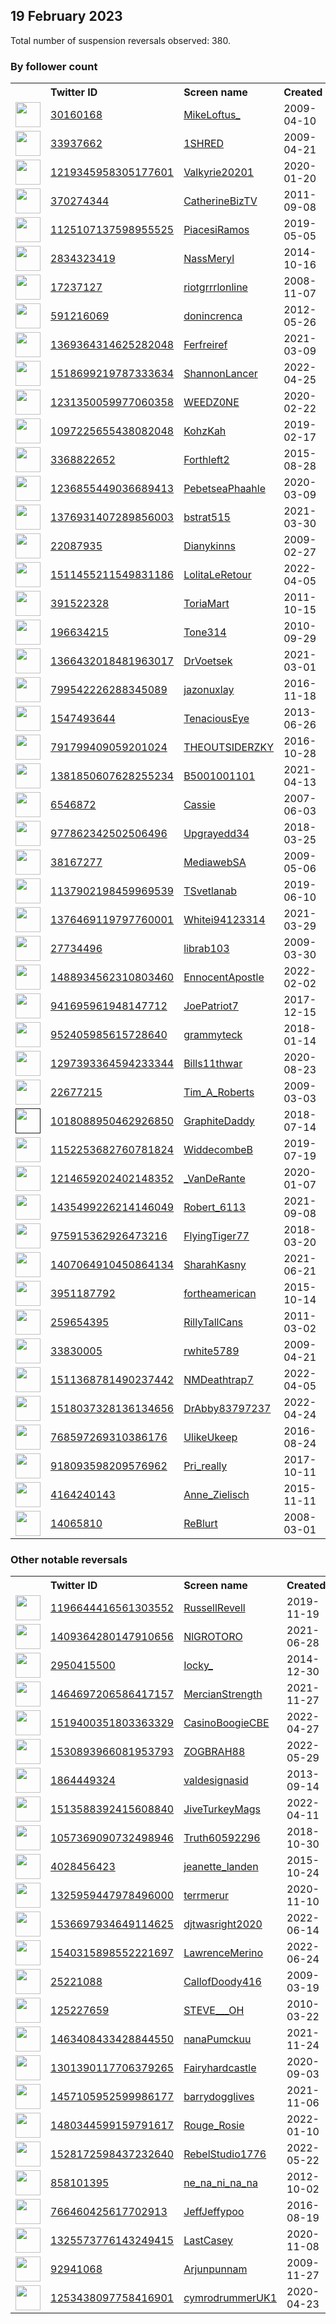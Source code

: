 
## 19 February 2023
Total number of suspension reversals observed: 380.

### By follower count
<table><tr><th></th><th align="left">Twitter ID</th><th align="left">Screen name</th>
<th align="left">Created</th><th align="left">Status</th><th align="left">Suspended</th><th align="left">Followers</th>
<tr><td><a href="https://pbs.twimg.com/profile_images/1438738747621736451/8FXF7EFe_normal.jpg"><img src="https://pbs.twimg.com/profile_images/1438738747621736451/8FXF7EFe_normal.jpg" width="40px" height="40px" align="center"/></a></td><td><a href="https://twitter.com/intent/user?user_id=30160168">30160168</a></td><td><a href="https://twitter.com/MikeLoftus_">MikeLoftus_</a></td><td>2009-04-10</td><td align="center"></td><td>2022-07-15</td><td>277110</td></tr>
<tr><td><a href="https://pbs.twimg.com/profile_images/679544599497453569/xD3hsOj2_normal.jpg"><img src="https://pbs.twimg.com/profile_images/679544599497453569/xD3hsOj2_normal.jpg" width="40px" height="40px" align="center"/></a></td><td><a href="https://twitter.com/intent/user?user_id=33937662">33937662</a></td><td><a href="https://twitter.com/1SHRED">1SHRED</a></td><td>2009-04-21</td><td align="center"></td><td></td><td>66874</td></tr>
<tr><td><a href="https://pbs.twimg.com/profile_images/1219368524042338305/vCTyZizd_normal.jpg"><img src="https://pbs.twimg.com/profile_images/1219368524042338305/vCTyZizd_normal.jpg" width="40px" height="40px" align="center"/></a></td><td><a href="https://twitter.com/intent/user?user_id=1219345958305177601">1219345958305177601</a></td><td><a href="https://twitter.com/Valkyrie20201">Valkyrie20201</a></td><td>2020-01-20</td><td align="center"></td><td>2022-05-05</td><td>18530</td></tr>
<tr><td><a href="https://pbs.twimg.com/profile_images/2759616122/754907df2c5d8ce8d96471c6438ebee2_normal.jpeg"><img src="https://pbs.twimg.com/profile_images/2759616122/754907df2c5d8ce8d96471c6438ebee2_normal.jpeg" width="40px" height="40px" align="center"/></a></td><td><a href="https://twitter.com/intent/user?user_id=370274344">370274344</a></td><td><a href="https://twitter.com/CatherineBizTV">CatherineBizTV</a></td><td>2011-09-08</td><td align="center"></td><td>2023-01-09</td><td>16715</td></tr>
<tr><td><a href="https://pbs.twimg.com/profile_images/1625395801647206402/UHgXr85V_normal.jpg"><img src="https://pbs.twimg.com/profile_images/1625395801647206402/UHgXr85V_normal.jpg" width="40px" height="40px" align="center"/></a></td><td><a href="https://twitter.com/intent/user?user_id=1125107137598955525">1125107137598955525</a></td><td><a href="https://twitter.com/PiacesiRamos">PiacesiRamos</a></td><td>2019-05-05</td><td align="center"></td><td>2022-12-13</td><td>16452</td></tr>
<tr><td><a href="https://pbs.twimg.com/profile_images/1336861367140225037/NtMZw4yU_normal.jpg"><img src="https://pbs.twimg.com/profile_images/1336861367140225037/NtMZw4yU_normal.jpg" width="40px" height="40px" align="center"/></a></td><td><a href="https://twitter.com/intent/user?user_id=2834323419">2834323419</a></td><td><a href="https://twitter.com/NassMeryl">NassMeryl</a></td><td>2014-10-16</td><td align="center"></td><td>2022-04-27</td><td>14448</td></tr>
<tr><td><a href="https://pbs.twimg.com/profile_images/772934044380196864/4zWU_Tjb_normal.jpg"><img src="https://pbs.twimg.com/profile_images/772934044380196864/4zWU_Tjb_normal.jpg" width="40px" height="40px" align="center"/></a></td><td><a href="https://twitter.com/intent/user?user_id=17237127">17237127</a></td><td><a href="https://twitter.com/riotgrrrlonline">riotgrrrlonline</a></td><td>2008-11-07</td><td align="center"></td><td>2022-12-07</td><td>13923</td></tr>
<tr><td><a href="https://pbs.twimg.com/profile_images/1627401442112798720/6i7KEuRd_normal.png"><img src="https://pbs.twimg.com/profile_images/1627401442112798720/6i7KEuRd_normal.png" width="40px" height="40px" align="center"/></a></td><td><a href="https://twitter.com/intent/user?user_id=591216069">591216069</a></td><td><a href="https://twitter.com/donincrenca">donincrenca</a></td><td>2012-05-26</td><td align="center"></td><td></td><td>12067</td></tr>
<tr><td><a href="https://pbs.twimg.com/profile_images/1370755979994882048/0ibiLFnH_normal.jpg"><img src="https://pbs.twimg.com/profile_images/1370755979994882048/0ibiLFnH_normal.jpg" width="40px" height="40px" align="center"/></a></td><td><a href="https://twitter.com/intent/user?user_id=1369364314625282048">1369364314625282048</a></td><td><a href="https://twitter.com/Ferfreiref">Ferfreiref</a></td><td>2021-03-09</td><td align="center"></td><td></td><td>12052</td></tr>
<tr><td><a href="https://pbs.twimg.com/profile_images/1627428732951490561/9j91nHZ3_normal.jpg"><img src="https://pbs.twimg.com/profile_images/1627428732951490561/9j91nHZ3_normal.jpg" width="40px" height="40px" align="center"/></a></td><td><a href="https://twitter.com/intent/user?user_id=1518699219787333634">1518699219787333634</a></td><td><a href="https://twitter.com/ShannonLancer">ShannonLancer</a></td><td>2022-04-25</td><td align="center"></td><td>2022-08-03</td><td>10774</td></tr>
<tr><td><a href="https://pbs.twimg.com/profile_images/1396869546368188416/JxXhd_V__normal.jpg"><img src="https://pbs.twimg.com/profile_images/1396869546368188416/JxXhd_V__normal.jpg" width="40px" height="40px" align="center"/></a></td><td><a href="https://twitter.com/intent/user?user_id=1231350059977060358">1231350059977060358</a></td><td><a href="https://twitter.com/WEEDZ0NE">WEEDZ0NE</a></td><td>2020-02-22</td><td align="center"></td><td>2022-03-21</td><td>10739</td></tr>
<tr><td><a href="https://pbs.twimg.com/profile_images/1636048778951282689/zfI64yPr_normal.jpg"><img src="https://pbs.twimg.com/profile_images/1636048778951282689/zfI64yPr_normal.jpg" width="40px" height="40px" align="center"/></a></td><td><a href="https://twitter.com/intent/user?user_id=1097225655438082048">1097225655438082048</a></td><td><a href="https://twitter.com/KohzKah">KohzKah</a></td><td>2019-02-17</td><td align="center"></td><td></td><td>10688</td></tr>
<tr><td><a href="https://pbs.twimg.com/profile_images/1314095414015008771/mHroehE0_normal.jpg"><img src="https://pbs.twimg.com/profile_images/1314095414015008771/mHroehE0_normal.jpg" width="40px" height="40px" align="center"/></a></td><td><a href="https://twitter.com/intent/user?user_id=3368822652">3368822652</a></td><td><a href="https://twitter.com/Forthleft2">Forthleft2</a></td><td>2015-08-28</td><td align="center"></td><td></td><td>10529</td></tr>
<tr><td><a href="https://pbs.twimg.com/profile_images/1579734351117418496/Yj8CIN3X_normal.jpg"><img src="https://pbs.twimg.com/profile_images/1579734351117418496/Yj8CIN3X_normal.jpg" width="40px" height="40px" align="center"/></a></td><td><a href="https://twitter.com/intent/user?user_id=1236855449036689413">1236855449036689413</a></td><td><a href="https://twitter.com/PebetseaPhaahle">PebetseaPhaahle</a></td><td>2020-03-09</td><td align="center"></td><td>2023-01-27</td><td>9486</td></tr>
<tr><td><a href="https://pbs.twimg.com/profile_images/1597994577859936258/mwIg2QfY_normal.jpg"><img src="https://pbs.twimg.com/profile_images/1597994577859936258/mwIg2QfY_normal.jpg" width="40px" height="40px" align="center"/></a></td><td><a href="https://twitter.com/intent/user?user_id=1376931407289856003">1376931407289856003</a></td><td><a href="https://twitter.com/bstrat515">bstrat515</a></td><td>2021-03-30</td><td align="center"></td><td>2023-02-14</td><td>8162</td></tr>
<tr><td><a href="https://pbs.twimg.com/profile_images/427437956417089540/hNwQmwQ5_normal.jpeg"><img src="https://pbs.twimg.com/profile_images/427437956417089540/hNwQmwQ5_normal.jpeg" width="40px" height="40px" align="center"/></a></td><td><a href="https://twitter.com/intent/user?user_id=22087935">22087935</a></td><td><a href="https://twitter.com/Dianykinns">Dianykinns</a></td><td>2009-02-27</td><td align="center"></td><td></td><td>7844</td></tr>
<tr><td><a href="https://pbs.twimg.com/profile_images/1626731029129056256/ib9qCCbo_normal.jpg"><img src="https://pbs.twimg.com/profile_images/1626731029129056256/ib9qCCbo_normal.jpg" width="40px" height="40px" align="center"/></a></td><td><a href="https://twitter.com/intent/user?user_id=1511455211549831186">1511455211549831186</a></td><td><a href="https://twitter.com/LolitaLeRetour">LolitaLeRetour</a></td><td>2022-04-05</td><td align="center"></td><td>2022-10-29</td><td>6471</td></tr>
<tr><td><a href="https://pbs.twimg.com/profile_images/1543588193383104512/nm3bbzd0_normal.jpg"><img src="https://pbs.twimg.com/profile_images/1543588193383104512/nm3bbzd0_normal.jpg" width="40px" height="40px" align="center"/></a></td><td><a href="https://twitter.com/intent/user?user_id=391522328">391522328</a></td><td><a href="https://twitter.com/ToriaMart">ToriaMart</a></td><td>2011-10-15</td><td align="center"></td><td>2022-08-08</td><td>5858</td></tr>
<tr><td><a href="https://pbs.twimg.com/profile_images/1636051031736958994/-X7hGXbo_normal.jpg"><img src="https://pbs.twimg.com/profile_images/1636051031736958994/-X7hGXbo_normal.jpg" width="40px" height="40px" align="center"/></a></td><td><a href="https://twitter.com/intent/user?user_id=196634215">196634215</a></td><td><a href="https://twitter.com/Tone314">Tone314</a></td><td>2010-09-29</td><td align="center"></td><td></td><td>5057</td></tr>
<tr><td><a href="https://pbs.twimg.com/profile_images/1521159068362153986/7umKwORT_normal.jpg"><img src="https://pbs.twimg.com/profile_images/1521159068362153986/7umKwORT_normal.jpg" width="40px" height="40px" align="center"/></a></td><td><a href="https://twitter.com/intent/user?user_id=1366432018481963017">1366432018481963017</a></td><td><a href="https://twitter.com/DrVoetsek">DrVoetsek</a></td><td>2021-03-01</td><td align="center"></td><td>2022-05-12</td><td>4652</td></tr>
<tr><td><a href="https://pbs.twimg.com/profile_images/1629066928990965761/qm62BUoq_normal.png"><img src="https://pbs.twimg.com/profile_images/1629066928990965761/qm62BUoq_normal.png" width="40px" height="40px" align="center"/></a></td><td><a href="https://twitter.com/intent/user?user_id=799542226288345089">799542226288345089</a></td><td><a href="https://twitter.com/jazonuxlay">jazonuxlay</a></td><td>2016-11-18</td><td align="center"></td><td>2022-08-30</td><td>4368</td></tr>
<tr><td><a href="https://pbs.twimg.com/profile_images/637966084801327105/hAr_gioC_normal.jpg"><img src="https://pbs.twimg.com/profile_images/637966084801327105/hAr_gioC_normal.jpg" width="40px" height="40px" align="center"/></a></td><td><a href="https://twitter.com/intent/user?user_id=1547493644">1547493644</a></td><td><a href="https://twitter.com/TenaciousEye">TenaciousEye</a></td><td>2013-06-26</td><td align="center"></td><td>2022-10-16</td><td>4272</td></tr>
<tr><td><a href="https://pbs.twimg.com/profile_images/1628686018206437376/Dij8jsQV_normal.jpg"><img src="https://pbs.twimg.com/profile_images/1628686018206437376/Dij8jsQV_normal.jpg" width="40px" height="40px" align="center"/></a></td><td><a href="https://twitter.com/intent/user?user_id=791799409059201024">791799409059201024</a></td><td><a href="https://twitter.com/THEOUTSIDERZKY">THEOUTSIDERZKY</a></td><td>2016-10-28</td><td align="center"></td><td></td><td>4233</td></tr>
<tr><td><a href="https://pbs.twimg.com/profile_images/1572090030792777729/LT_6V1_u_normal.jpg"><img src="https://pbs.twimg.com/profile_images/1572090030792777729/LT_6V1_u_normal.jpg" width="40px" height="40px" align="center"/></a></td><td><a href="https://twitter.com/intent/user?user_id=1381850607628255234">1381850607628255234</a></td><td><a href="https://twitter.com/B5001001101">B5001001101</a></td><td>2021-04-13</td><td align="center">🚫</td><td>2022-10-23</td><td>3989</td></tr>
<tr><td><a href="https://pbs.twimg.com/profile_images/1105251950822547456/k0MNWVbp_normal.png"><img src="https://pbs.twimg.com/profile_images/1105251950822547456/k0MNWVbp_normal.png" width="40px" height="40px" align="center"/></a></td><td><a href="https://twitter.com/intent/user?user_id=6546872">6546872</a></td><td><a href="https://twitter.com/Cassie">Cassie</a></td><td>2007-06-03</td><td align="center"></td><td></td><td>3776</td></tr>
<tr><td><a href="https://pbs.twimg.com/profile_images/1470774828684689409/iCHlk8Bs_normal.jpg"><img src="https://pbs.twimg.com/profile_images/1470774828684689409/iCHlk8Bs_normal.jpg" width="40px" height="40px" align="center"/></a></td><td><a href="https://twitter.com/intent/user?user_id=977862342502506496">977862342502506496</a></td><td><a href="https://twitter.com/Upgrayedd34">Upgrayedd34</a></td><td>2018-03-25</td><td align="center"></td><td>2022-05-04</td><td>3614</td></tr>
<tr><td><a href="https://pbs.twimg.com/profile_images/1302862828131491841/08d-cNTk_normal.jpg"><img src="https://pbs.twimg.com/profile_images/1302862828131491841/08d-cNTk_normal.jpg" width="40px" height="40px" align="center"/></a></td><td><a href="https://twitter.com/intent/user?user_id=38167277">38167277</a></td><td><a href="https://twitter.com/MediawebSA">MediawebSA</a></td><td>2009-05-06</td><td align="center"></td><td>2023-01-18</td><td>3490</td></tr>
<tr><td><a href="https://pbs.twimg.com/profile_images/1356513202474016769/xfM8SBPh_normal.jpg"><img src="https://pbs.twimg.com/profile_images/1356513202474016769/xfM8SBPh_normal.jpg" width="40px" height="40px" align="center"/></a></td><td><a href="https://twitter.com/intent/user?user_id=1137902198459969539">1137902198459969539</a></td><td><a href="https://twitter.com/TSvetlanab">TSvetlanab</a></td><td>2019-06-10</td><td align="center"></td><td>2022-08-14</td><td>3465</td></tr>
<tr><td><a href="https://pbs.twimg.com/profile_images/1436250978421026828/_92dk2Jr_normal.jpg"><img src="https://pbs.twimg.com/profile_images/1436250978421026828/_92dk2Jr_normal.jpg" width="40px" height="40px" align="center"/></a></td><td><a href="https://twitter.com/intent/user?user_id=1376469119797760001">1376469119797760001</a></td><td><a href="https://twitter.com/Whitei94123314">Whitei94123314</a></td><td>2021-03-29</td><td align="center"></td><td>2022-10-20</td><td>3447</td></tr>
<tr><td><a href="https://pbs.twimg.com/profile_images/920030602631438336/eg8kkyNH_normal.jpg"><img src="https://pbs.twimg.com/profile_images/920030602631438336/eg8kkyNH_normal.jpg" width="40px" height="40px" align="center"/></a></td><td><a href="https://twitter.com/intent/user?user_id=27734496">27734496</a></td><td><a href="https://twitter.com/librab103">librab103</a></td><td>2009-03-30</td><td align="center"></td><td></td><td>3298</td></tr>
<tr><td><a href="https://pbs.twimg.com/profile_images/1635178709781999616/Et8OD3NZ_normal.jpg"><img src="https://pbs.twimg.com/profile_images/1635178709781999616/Et8OD3NZ_normal.jpg" width="40px" height="40px" align="center"/></a></td><td><a href="https://twitter.com/intent/user?user_id=1488934562310803460">1488934562310803460</a></td><td><a href="https://twitter.com/EnnocentApostle">EnnocentApostle</a></td><td>2022-02-02</td><td align="center"></td><td>2023-02-06</td><td>3257</td></tr>
<tr><td><a href="https://pbs.twimg.com/profile_images/1534025528713281538/H3dcm8Y0_normal.jpg"><img src="https://pbs.twimg.com/profile_images/1534025528713281538/H3dcm8Y0_normal.jpg" width="40px" height="40px" align="center"/></a></td><td><a href="https://twitter.com/intent/user?user_id=941695961948147712">941695961948147712</a></td><td><a href="https://twitter.com/JoePatriot7">JoePatriot7</a></td><td>2017-12-15</td><td align="center"></td><td>2022-10-05</td><td>3250</td></tr>
<tr><td><a href="https://pbs.twimg.com/profile_images/1158068997298040833/5Jq8c0N3_normal.jpg"><img src="https://pbs.twimg.com/profile_images/1158068997298040833/5Jq8c0N3_normal.jpg" width="40px" height="40px" align="center"/></a></td><td><a href="https://twitter.com/intent/user?user_id=952405985615728640">952405985615728640</a></td><td><a href="https://twitter.com/grammyteck">grammyteck</a></td><td>2018-01-14</td><td align="center"></td><td>2022-07-16</td><td>3065</td></tr>
<tr><td><a href="https://pbs.twimg.com/profile_images/1436774428835262464/0lwuP7D8_normal.jpg"><img src="https://pbs.twimg.com/profile_images/1436774428835262464/0lwuP7D8_normal.jpg" width="40px" height="40px" align="center"/></a></td><td><a href="https://twitter.com/intent/user?user_id=1297393364594233344">1297393364594233344</a></td><td><a href="https://twitter.com/Bills11thwar">Bills11thwar</a></td><td>2020-08-23</td><td align="center"></td><td>2022-07-16</td><td>3059</td></tr>
<tr><td><a href="https://pbs.twimg.com/profile_images/1631375520783822848/AUMeKt8t_normal.jpg"><img src="https://pbs.twimg.com/profile_images/1631375520783822848/AUMeKt8t_normal.jpg" width="40px" height="40px" align="center"/></a></td><td><a href="https://twitter.com/intent/user?user_id=22677215">22677215</a></td><td><a href="https://twitter.com/Tim_A_Roberts">Tim_A_Roberts</a></td><td>2009-03-03</td><td align="center"></td><td>2022-10-15</td><td>2891</td></tr>
<tr><td><a href=""><img src="" width="40px" height="40px" align="center"/></a></td><td><a href="https://twitter.com/intent/user?user_id=1018088950462926850">1018088950462926850</a></td><td><a href="https://twitter.com/GraphiteDaddy">GraphiteDaddy</a></td><td>2018-07-14</td><td align="center"></td><td>2022-07-30</td><td>2851</td></tr>
<tr><td><a href="https://pbs.twimg.com/profile_images/1163913767127789568/bV1APDX-_normal.jpg"><img src="https://pbs.twimg.com/profile_images/1163913767127789568/bV1APDX-_normal.jpg" width="40px" height="40px" align="center"/></a></td><td><a href="https://twitter.com/intent/user?user_id=1152253682760781824">1152253682760781824</a></td><td><a href="https://twitter.com/WiddecombeB">WiddecombeB</a></td><td>2019-07-19</td><td align="center"></td><td>2022-05-26</td><td>2845</td></tr>
<tr><td><a href="https://pbs.twimg.com/profile_images/1630673391442067456/NfY4nOY2_normal.jpg"><img src="https://pbs.twimg.com/profile_images/1630673391442067456/NfY4nOY2_normal.jpg" width="40px" height="40px" align="center"/></a></td><td><a href="https://twitter.com/intent/user?user_id=1214659202402148352">1214659202402148352</a></td><td><a href="https://twitter.com/_VanDeRante">_VanDeRante</a></td><td>2020-01-07</td><td align="center"></td><td></td><td>2642</td></tr>
<tr><td><a href="https://pbs.twimg.com/profile_images/1626664195981803521/x5RwYaCR_normal.jpg"><img src="https://pbs.twimg.com/profile_images/1626664195981803521/x5RwYaCR_normal.jpg" width="40px" height="40px" align="center"/></a></td><td><a href="https://twitter.com/intent/user?user_id=1435499226214146049">1435499226214146049</a></td><td><a href="https://twitter.com/Robert_6113">Robert_6113</a></td><td>2021-09-08</td><td align="center"></td><td>2022-10-20</td><td>2589</td></tr>
<tr><td><a href="https://pbs.twimg.com/profile_images/1051123168767668224/8tNFmeC7_normal.jpg"><img src="https://pbs.twimg.com/profile_images/1051123168767668224/8tNFmeC7_normal.jpg" width="40px" height="40px" align="center"/></a></td><td><a href="https://twitter.com/intent/user?user_id=975915362926473216">975915362926473216</a></td><td><a href="https://twitter.com/FlyingTiger77">FlyingTiger77</a></td><td>2018-03-20</td><td align="center"></td><td></td><td>2580</td></tr>
<tr><td><a href="https://pbs.twimg.com/profile_images/1407065203552960513/hfGlQlJ__normal.jpg"><img src="https://pbs.twimg.com/profile_images/1407065203552960513/hfGlQlJ__normal.jpg" width="40px" height="40px" align="center"/></a></td><td><a href="https://twitter.com/intent/user?user_id=1407064910450864134">1407064910450864134</a></td><td><a href="https://twitter.com/SharahKasny">SharahKasny</a></td><td>2021-06-21</td><td align="center"></td><td></td><td>2498</td></tr>
<tr><td><a href="https://pbs.twimg.com/profile_images/781593915694735365/_Sn_3V8W_normal.jpg"><img src="https://pbs.twimg.com/profile_images/781593915694735365/_Sn_3V8W_normal.jpg" width="40px" height="40px" align="center"/></a></td><td><a href="https://twitter.com/intent/user?user_id=3951187792">3951187792</a></td><td><a href="https://twitter.com/fortheamerican">fortheamerican</a></td><td>2015-10-14</td><td align="center"></td><td>2022-08-13</td><td>2412</td></tr>
<tr><td><a href="https://pbs.twimg.com/profile_images/952489797683052544/Wd6A5DTK_normal.jpg"><img src="https://pbs.twimg.com/profile_images/952489797683052544/Wd6A5DTK_normal.jpg" width="40px" height="40px" align="center"/></a></td><td><a href="https://twitter.com/intent/user?user_id=259654395">259654395</a></td><td><a href="https://twitter.com/RillyTallCans">RillyTallCans</a></td><td>2011-03-02</td><td align="center">👋</td><td></td><td>2339</td></tr>
<tr><td><a href="https://pbs.twimg.com/profile_images/1062960068466036736/ogxKYuO-_normal.jpg"><img src="https://pbs.twimg.com/profile_images/1062960068466036736/ogxKYuO-_normal.jpg" width="40px" height="40px" align="center"/></a></td><td><a href="https://twitter.com/intent/user?user_id=33830005">33830005</a></td><td><a href="https://twitter.com/rwhite5789">rwhite5789</a></td><td>2009-04-21</td><td align="center"></td><td></td><td>2292</td></tr>
<tr><td><a href="https://pbs.twimg.com/profile_images/1551394812502462465/uwWfGZFU_normal.jpg"><img src="https://pbs.twimg.com/profile_images/1551394812502462465/uwWfGZFU_normal.jpg" width="40px" height="40px" align="center"/></a></td><td><a href="https://twitter.com/intent/user?user_id=1511368781490237442">1511368781490237442</a></td><td><a href="https://twitter.com/NMDeathtrap7">NMDeathtrap7</a></td><td>2022-04-05</td><td align="center"></td><td>2022-09-10</td><td>2194</td></tr>
<tr><td><a href="https://pbs.twimg.com/profile_images/1518037694860992512/lGqYLq37_normal.jpg"><img src="https://pbs.twimg.com/profile_images/1518037694860992512/lGqYLq37_normal.jpg" width="40px" height="40px" align="center"/></a></td><td><a href="https://twitter.com/intent/user?user_id=1518037328136134656">1518037328136134656</a></td><td><a href="https://twitter.com/DrAbby83797237">DrAbby83797237</a></td><td>2022-04-24</td><td align="center"></td><td>2022-07-04</td><td>2183</td></tr>
<tr><td><a href="https://pbs.twimg.com/profile_images/1017615486434119680/huMUEoAI_normal.jpg"><img src="https://pbs.twimg.com/profile_images/1017615486434119680/huMUEoAI_normal.jpg" width="40px" height="40px" align="center"/></a></td><td><a href="https://twitter.com/intent/user?user_id=768597269310386176">768597269310386176</a></td><td><a href="https://twitter.com/UlikeUkeep">UlikeUkeep</a></td><td>2016-08-24</td><td align="center"></td><td></td><td>2159</td></tr>
<tr><td><a href="https://pbs.twimg.com/profile_images/1630758191926484992/6txpy7a1_normal.jpg"><img src="https://pbs.twimg.com/profile_images/1630758191926484992/6txpy7a1_normal.jpg" width="40px" height="40px" align="center"/></a></td><td><a href="https://twitter.com/intent/user?user_id=918093598209576962">918093598209576962</a></td><td><a href="https://twitter.com/Pri_really">Pri_really</a></td><td>2017-10-11</td><td align="center"></td><td>2022-09-20</td><td>2115</td></tr>
<tr><td><a href="https://pbs.twimg.com/profile_images/1155851004803522562/nFzHT3Ns_normal.jpg"><img src="https://pbs.twimg.com/profile_images/1155851004803522562/nFzHT3Ns_normal.jpg" width="40px" height="40px" align="center"/></a></td><td><a href="https://twitter.com/intent/user?user_id=4164240143">4164240143</a></td><td><a href="https://twitter.com/Anne_Zielisch">Anne_Zielisch</a></td><td>2015-11-11</td><td align="center"></td><td></td><td>2100</td></tr>
<tr><td><a href="https://pbs.twimg.com/profile_images/724471794019635200/QLWpsFmf_normal.jpg"><img src="https://pbs.twimg.com/profile_images/724471794019635200/QLWpsFmf_normal.jpg" width="40px" height="40px" align="center"/></a></td><td><a href="https://twitter.com/intent/user?user_id=14065810">14065810</a></td><td><a href="https://twitter.com/ReBlurt">ReBlurt</a></td><td>2008-03-01</td><td align="center"></td><td>2022-10-28</td><td>2084</td></tr>
</table>

### Other notable reversals
<table><tr><th></th><th align="left">Twitter ID</th><th align="left">Screen name</th>
<th align="left">Created</th><th align="left">Status</th><th align="left">Suspended</th><th align="left">Followers</th>
<tr><td><a href="https://pbs.twimg.com/profile_images/1214300038412865537/RAO6YYGv_normal.jpg"><img src="https://pbs.twimg.com/profile_images/1214300038412865537/RAO6YYGv_normal.jpg" width="40px" height="40px" align="center"/></a></td><td><a href="https://twitter.com/intent/user?user_id=1196644416561303552">1196644416561303552</a></td><td><a href="https://twitter.com/RussellRevell">RussellRevell</a></td><td>2019-11-19</td><td align="center">🔒</td><td>2022-12-20</td><td>1971</td></tr>
<tr><td><a href="https://pbs.twimg.com/profile_images/1567957476128981000/Zar-QYD6_normal.jpg"><img src="https://pbs.twimg.com/profile_images/1567957476128981000/Zar-QYD6_normal.jpg" width="40px" height="40px" align="center"/></a></td><td><a href="https://twitter.com/intent/user?user_id=1409364280147910656">1409364280147910656</a></td><td><a href="https://twitter.com/NlGROTORO">NlGROTORO</a></td><td>2021-06-28</td><td align="center"></td><td>2022-10-30</td><td>1690</td></tr>
<tr><td><a href="https://pbs.twimg.com/profile_images/1595842140474687490/fcArgnem_normal.jpg"><img src="https://pbs.twimg.com/profile_images/1595842140474687490/fcArgnem_normal.jpg" width="40px" height="40px" align="center"/></a></td><td><a href="https://twitter.com/intent/user?user_id=2950415500">2950415500</a></td><td><a href="https://twitter.com/Iocky_">Iocky_</a></td><td>2014-12-30</td><td align="center"></td><td>2022-12-08</td><td>1212</td></tr>
<tr><td><a href="https://pbs.twimg.com/profile_images/1499858652227850244/75h9rSFR_normal.jpg"><img src="https://pbs.twimg.com/profile_images/1499858652227850244/75h9rSFR_normal.jpg" width="40px" height="40px" align="center"/></a></td><td><a href="https://twitter.com/intent/user?user_id=1464697206586417157">1464697206586417157</a></td><td><a href="https://twitter.com/MercianStrength">MercianStrength</a></td><td>2021-11-27</td><td align="center"></td><td>2022-07-25</td><td>597</td></tr>
<tr><td><a href="https://pbs.twimg.com/profile_images/1605237135501574145/XoU9XtDg_normal.jpg"><img src="https://pbs.twimg.com/profile_images/1605237135501574145/XoU9XtDg_normal.jpg" width="40px" height="40px" align="center"/></a></td><td><a href="https://twitter.com/intent/user?user_id=1519400351803363329">1519400351803363329</a></td><td><a href="https://twitter.com/CasinoBoogieCBE">CasinoBoogieCBE</a></td><td>2022-04-27</td><td align="center"></td><td>2023-02-12</td><td>18</td></tr>
<tr><td><a href="https://pbs.twimg.com/profile_images/1637400496657793025/zFyQT5AG_normal.jpg"><img src="https://pbs.twimg.com/profile_images/1637400496657793025/zFyQT5AG_normal.jpg" width="40px" height="40px" align="center"/></a></td><td><a href="https://twitter.com/intent/user?user_id=1530893966081953793">1530893966081953793</a></td><td><a href="https://twitter.com/ZOGBRAH88">ZOGBRAH88</a></td><td>2022-05-29</td><td align="center"></td><td>2022-10-28</td><td>234</td></tr>
<tr><td><a href="https://pbs.twimg.com/profile_images/1517893152694321158/EJj0JGVC_normal.jpg"><img src="https://pbs.twimg.com/profile_images/1517893152694321158/EJj0JGVC_normal.jpg" width="40px" height="40px" align="center"/></a></td><td><a href="https://twitter.com/intent/user?user_id=1864449324">1864449324</a></td><td><a href="https://twitter.com/valdesignasid">valdesignasid</a></td><td>2013-09-14</td><td align="center"></td><td>2022-09-10</td><td>1203</td></tr>
<tr><td><a href="https://pbs.twimg.com/profile_images/1524154119824584705/PKv-zNlh_normal.jpg"><img src="https://pbs.twimg.com/profile_images/1524154119824584705/PKv-zNlh_normal.jpg" width="40px" height="40px" align="center"/></a></td><td><a href="https://twitter.com/intent/user?user_id=1513588392415608840">1513588392415608840</a></td><td><a href="https://twitter.com/JiveTurkeyMags">JiveTurkeyMags</a></td><td>2022-04-11</td><td align="center"></td><td>2022-09-02</td><td>954</td></tr>
<tr><td><a href="https://pbs.twimg.com/profile_images/1350617434504507395/-ojNsuwZ_normal.jpg"><img src="https://pbs.twimg.com/profile_images/1350617434504507395/-ojNsuwZ_normal.jpg" width="40px" height="40px" align="center"/></a></td><td><a href="https://twitter.com/intent/user?user_id=1057369090732498946">1057369090732498946</a></td><td><a href="https://twitter.com/Truth60592296">Truth60592296</a></td><td>2018-10-30</td><td align="center"></td><td>2022-07-16</td><td>568</td></tr>
<tr><td><a href="https://pbs.twimg.com/profile_images/658139912407937024/muMBaOmc_normal.jpg"><img src="https://pbs.twimg.com/profile_images/658139912407937024/muMBaOmc_normal.jpg" width="40px" height="40px" align="center"/></a></td><td><a href="https://twitter.com/intent/user?user_id=4028456423">4028456423</a></td><td><a href="https://twitter.com/jeanette_landen">jeanette_landen</a></td><td>2015-10-24</td><td align="center"></td><td>2022-07-17</td><td>2008</td></tr>
<tr><td><a href="https://pbs.twimg.com/profile_images/1510147836913979394/tr2xVGof_normal.jpg"><img src="https://pbs.twimg.com/profile_images/1510147836913979394/tr2xVGof_normal.jpg" width="40px" height="40px" align="center"/></a></td><td><a href="https://twitter.com/intent/user?user_id=1325959447978496000">1325959447978496000</a></td><td><a href="https://twitter.com/terrmerur">terrmerur</a></td><td>2020-11-10</td><td align="center"></td><td>2022-09-18</td><td>815</td></tr>
<tr><td><a href="https://pbs.twimg.com/profile_images/1536698074478923779/7j_724kd_normal.png"><img src="https://pbs.twimg.com/profile_images/1536698074478923779/7j_724kd_normal.png" width="40px" height="40px" align="center"/></a></td><td><a href="https://twitter.com/intent/user?user_id=1536697934649114625">1536697934649114625</a></td><td><a href="https://twitter.com/djtwasright2020">djtwasright2020</a></td><td>2022-06-14</td><td align="center">🚫</td><td>2023-01-24</td><td>252</td></tr>
<tr><td><a href="https://pbs.twimg.com/profile_images/1540319491938189315/xAjpTeAh_normal.jpg"><img src="https://pbs.twimg.com/profile_images/1540319491938189315/xAjpTeAh_normal.jpg" width="40px" height="40px" align="center"/></a></td><td><a href="https://twitter.com/intent/user?user_id=1540315898552221697">1540315898552221697</a></td><td><a href="https://twitter.com/LawrenceMerino">LawrenceMerino</a></td><td>2022-06-24</td><td align="center">🚫</td><td>2022-12-27</td><td>18</td></tr>
<tr><td><a href="https://pbs.twimg.com/profile_images/517225972102209536/Hv_zIVHZ_normal.jpeg"><img src="https://pbs.twimg.com/profile_images/517225972102209536/Hv_zIVHZ_normal.jpeg" width="40px" height="40px" align="center"/></a></td><td><a href="https://twitter.com/intent/user?user_id=25221088">25221088</a></td><td><a href="https://twitter.com/CallofDoody416">CallofDoody416</a></td><td>2009-03-19</td><td align="center"></td><td>2022-12-08</td><td>17</td></tr>
<tr><td><a href="https://pbs.twimg.com/profile_images/1635456389144248320/QiwQdg5O_normal.jpg"><img src="https://pbs.twimg.com/profile_images/1635456389144248320/QiwQdg5O_normal.jpg" width="40px" height="40px" align="center"/></a></td><td><a href="https://twitter.com/intent/user?user_id=125227659">125227659</a></td><td><a href="https://twitter.com/STEVE___OH">STEVE___OH</a></td><td>2010-03-22</td><td align="center"></td><td>2022-05-02</td><td>175</td></tr>
<tr><td><a href="https://pbs.twimg.com/profile_images/1592002658549784576/l3atiDiY_normal.jpg"><img src="https://pbs.twimg.com/profile_images/1592002658549784576/l3atiDiY_normal.jpg" width="40px" height="40px" align="center"/></a></td><td><a href="https://twitter.com/intent/user?user_id=1463408433428844550">1463408433428844550</a></td><td><a href="https://twitter.com/nanaPumckuu">nanaPumckuu</a></td><td>2021-11-24</td><td align="center"></td><td>2023-02-05</td><td>22</td></tr>
<tr><td><a href="https://pbs.twimg.com/profile_images/1631660531034787840/vvC8XUDi_normal.jpg"><img src="https://pbs.twimg.com/profile_images/1631660531034787840/vvC8XUDi_normal.jpg" width="40px" height="40px" align="center"/></a></td><td><a href="https://twitter.com/intent/user?user_id=1301390117706379265">1301390117706379265</a></td><td><a href="https://twitter.com/Fairyhardcastle">Fairyhardcastle</a></td><td>2020-09-03</td><td align="center"></td><td>2022-08-02</td><td>178</td></tr>
<tr><td><a href="https://pbs.twimg.com/profile_images/1558297947107835904/W2G3LI3k_normal.jpg"><img src="https://pbs.twimg.com/profile_images/1558297947107835904/W2G3LI3k_normal.jpg" width="40px" height="40px" align="center"/></a></td><td><a href="https://twitter.com/intent/user?user_id=1457105952599986177">1457105952599986177</a></td><td><a href="https://twitter.com/barrydogglives">barrydogglives</a></td><td>2021-11-06</td><td align="center"></td><td>2022-09-09</td><td>802</td></tr>
<tr><td><a href="https://pbs.twimg.com/profile_images/1525306874182176770/Va7DlZ-x_normal.jpg"><img src="https://pbs.twimg.com/profile_images/1525306874182176770/Va7DlZ-x_normal.jpg" width="40px" height="40px" align="center"/></a></td><td><a href="https://twitter.com/intent/user?user_id=1480344599159791617">1480344599159791617</a></td><td><a href="https://twitter.com/Rouge_Rosie">Rouge_Rosie</a></td><td>2022-01-10</td><td align="center">🔒</td><td>2022-07-07</td><td>1746</td></tr>
<tr><td><a href="https://pbs.twimg.com/profile_images/1528172764464566272/DLysEUKS_normal.jpg"><img src="https://pbs.twimg.com/profile_images/1528172764464566272/DLysEUKS_normal.jpg" width="40px" height="40px" align="center"/></a></td><td><a href="https://twitter.com/intent/user?user_id=1528172598437232640">1528172598437232640</a></td><td><a href="https://twitter.com/RebelStudio1776">RebelStudio1776</a></td><td>2022-05-22</td><td align="center"></td><td>2022-09-22</td><td>398</td></tr>
<tr><td><a href="https://pbs.twimg.com/profile_images/563798374928097282/gBmGh5OE_normal.jpeg"><img src="https://pbs.twimg.com/profile_images/563798374928097282/gBmGh5OE_normal.jpeg" width="40px" height="40px" align="center"/></a></td><td><a href="https://twitter.com/intent/user?user_id=858101395">858101395</a></td><td><a href="https://twitter.com/ne_na_ni_na_na">ne_na_ni_na_na</a></td><td>2012-10-02</td><td align="center"></td><td>2022-07-14</td><td>1628</td></tr>
<tr><td><a href="https://pbs.twimg.com/profile_images/1514006629502627844/1_tOqQe9_normal.jpg"><img src="https://pbs.twimg.com/profile_images/1514006629502627844/1_tOqQe9_normal.jpg" width="40px" height="40px" align="center"/></a></td><td><a href="https://twitter.com/intent/user?user_id=766460425617702913">766460425617702913</a></td><td><a href="https://twitter.com/JeffJeffypoo">JeffJeffypoo</a></td><td>2016-08-19</td><td align="center"></td><td>2022-09-08</td><td>21</td></tr>
<tr><td><a href="https://pbs.twimg.com/profile_images/1325574128406065156/DQLXPaOW_normal.jpg"><img src="https://pbs.twimg.com/profile_images/1325574128406065156/DQLXPaOW_normal.jpg" width="40px" height="40px" align="center"/></a></td><td><a href="https://twitter.com/intent/user?user_id=1325573776143249415">1325573776143249415</a></td><td><a href="https://twitter.com/LastCasey">LastCasey</a></td><td>2020-11-08</td><td align="center"></td><td>2022-06-22</td><td>421</td></tr>
<tr><td><a href="https://pbs.twimg.com/profile_images/1630766297796444160/9Dv7jAs-_normal.jpg"><img src="https://pbs.twimg.com/profile_images/1630766297796444160/9Dv7jAs-_normal.jpg" width="40px" height="40px" align="center"/></a></td><td><a href="https://twitter.com/intent/user?user_id=92941068">92941068</a></td><td><a href="https://twitter.com/Arjunpunnam">Arjunpunnam</a></td><td>2009-11-27</td><td align="center"></td><td>2023-01-27</td><td>96</td></tr>
<tr><td><a href="https://pbs.twimg.com/profile_images/1630156205128597507/eJNUCZlZ_normal.jpg"><img src="https://pbs.twimg.com/profile_images/1630156205128597507/eJNUCZlZ_normal.jpg" width="40px" height="40px" align="center"/></a></td><td><a href="https://twitter.com/intent/user?user_id=1253438097758416901">1253438097758416901</a></td><td><a href="https://twitter.com/cymrodrummerUK1">cymrodrummerUK1</a></td><td>2020-04-23</td><td align="center">🔒</td><td>2022-09-02</td><td>2076</td></tr>
</table>
